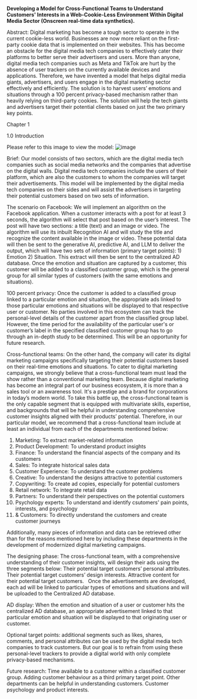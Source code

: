**Developing a Model for Cross-Functional Teams to Understand Customers' Interests in a Web-Cookie-Less Environment Within Digital Media Sector (Onscreen real-time data synthetics).**

Abstract: 
Digital marketing has become a tough sector to operate in the current cookie-less world. Businesses are now more reliant on the first-party cookie data that is implemented on their websites. This has become an obstacle for the digital media tech companies to effectively cater their platforms to better serve their advertisers and users. More than anyone, digital media tech companies such as Meta and TikTok are hurt by the absence of user trackers on the currently available devices and applications. Therefore, we have invented a model that helps digital media giants, advertisers, and users engage in the digital marketing sector effectively and efficiently. The solution is to harvest users’ emotions and situations through a 100 percent privacy-based mechanism rather than heavily relying on third-party cookies. The solution will help the tech giants and advertisers target their potential clients based on just the two primary key points.

Chapter 1 

1.0 Introduction

Please refer to this image to view the model:
![image](https://github.com/karthikramal/emotion-based-programmatic-advertising/assets/153757585/a8dcf215-6ec6-487f-8203-7562b1aff96f)

Brief: 
Our model consists of two sectors, which are the digital media tech companies such as social media networks and the companies that advertise on the digital walls. Digital media tech companies include the users of their platform, which are also the customers to whom the companies will target their advertisements. This model will be implemented by the digital media tech companies on their sides and will assist the advertisers in targeting their potential customers based on two sets of information.

The scenario on Facebook: 
We will implement an algorithm on the Facebook application. When a customer interacts with a post for at least 3 seconds, the algorithm will select that post based on the user’s interest. The post will have two sections: a title (text) and an image or video. The algorithm will use its inbuilt Recognition AI and will study the title and recognize the content available in the image or video. These potential data will then be sent to the generative AI, predictive AI, and LLM to deliver the output, which will have two sets of information (primary target points): 1) Emotion 2) Situation. This extract will then be sent to the centralized AD database.
Once the emotion and situation are captured by a customer, this customer will be added to a classified customer group, which is the general group for all similar types of customers (with the same emotions and situations).

100 percent privacy: 
Once the customer is added to a classified group linked to a particular emotion and situation, the appropriate ads linked to those particular emotions and situations will be displayed to that respective user or customer. No parties involved in this ecosystem can track the personal-level details of the customer apart from the classified group label.
However, the time period for the availability of the particular user's or customer’s label in the specified classified customer group has to go through an in-depth study to be determined. This will be an opportunity for future research.

Cross-functional teams: 
On the other hand, the company will cater its digital marketing campaigns specifically targeting their potential customers based on their real-time emotions and situations. To cater to digital marketing campaigns, we strongly believe that a cross-functional team must lead the show rather than a conventional marketing team. Because digital marketing has become an integral part of our business ecosystem, it is more than a sales tool or an awareness tool. It's a prestige and a brand for corporations in today’s modern world. To take this battle up, the cross-functional team is the only capable segment that is equipped with multivariate skills, expertise, and backgrounds that will be helpful in understanding comprehensive customer insights aligned with their products’ potential. Therefore, in our particular model, we recommend that a cross-functional team include at least an individual from each of the departments mentioned below:
<ol>
<li>Marketing: To extract market-related information</li>
<li>Product Development: To understand product insights</li>
<li>Finance: To understand the financial aspects of the company and its customers</li>
<li>Sales: To integrate historical sales data</li>
<li>Customer Experience: To understand the customer problems</li>
<li>Creative: To understand the designs attractive to potential customers</li>
<li>Copywriting: To create ad copies, especially for potential customers</li>
<li>Retail network: To integrate retail data</li>
<li>Partners: To understand their perspectives on the potential customers</li>
<li>Psychology experts: To understand and identify csutomers' pain points, interests, and psychology</li>
<li>& Customers: To directly understand the customers and create customer journeys</li>
</ol>

Additionally, many pieces of information and data can be retrieved other than for the reasons mentioned here by including these departments in the development of modernized digital marketing campaigns.

The designing phase: 
The cross-functional team, with a comprehensive understanding of their customer insights, will design their ads using the three segments below:
Their potential target customers’ personal attributes.
Their potential target customers’ design interests.
Attractive content for their potential target customers.
 
Once the advertisements are developed, each ad will be linked to particular types of emotions and situations and will be uploaded to the Centralized AD database.

AD display: 
When the emotion and situation of a user or customer hits the centralized AD database, an appropriate advertisement linked to that particular emotion and situation will be displayed to that originating user or customer.

Optional target points: 
additional segments such as likes, shares, comments, and personal attributes can be used by the digital media tech companies to track customers. But our goal is to refrain from using these personal-level trackers to provide a digital world with only complete privacy-based mechanisms.

Future research:
Time available to a customer within a classified customer group.
Adding customer behaviour as a third primary target point.
Other departments can be helpful in understanding customers.
Customer psychology and product interests.



